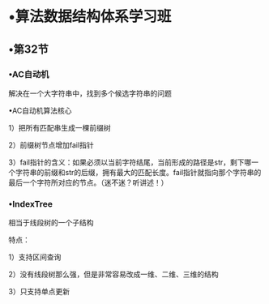 # •算法数据结构体系学习班

## •第32节

### •AC自动机

解决在一个大字符串中，找到多个候选字符串的问题

•AC自动机算法核心

1）把所有匹配串生成一棵前缀树

2）前缀树节点增加fail指针

3）fail指针的含义：如果必须以当前字符结尾，当前形成的路径是str，剩下哪一个字符串的前缀和str的后缀，拥有最大的匹配长度。fail指针就指向那个字符串的最后一个字符所对应的节点。（迷不迷？听讲述！）

### •IndexTree

相当于线段树的一个子结构

特点：

1）支持区间查询

2）没有线段树那么强，但是非常容易改成一维、二维、三维的结构

3）只支持单点更新